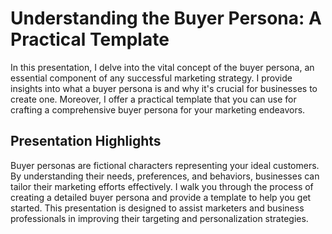 # Understanding the Buyer Persona: A Practical Template

In this presentation, I delve into the vital concept of the buyer persona, an essential component of any successful marketing strategy. I provide insights into what a buyer persona is and why it's crucial for businesses to create one. Moreover, I offer a practical template that you can use for crafting a comprehensive buyer persona for your marketing endeavors.

## Presentation Highlights
Buyer personas are fictional characters representing your ideal customers. By understanding their needs, preferences, and behaviors, businesses can tailor their marketing efforts effectively. I walk you through the process of creating a detailed buyer persona and provide a template to help you get started. This presentation is designed to assist marketers and business professionals in improving their targeting and personalization strategies.
